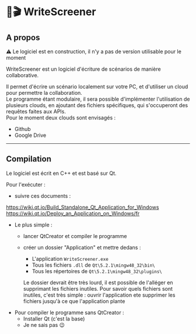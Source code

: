 # 📝🎬 WriteScreener

## A propos

⚠️ Le logiciel est en construction, il n'y a pas de version utilisable pour le moment

WriteScreener est un logiciel d'écriture de scénarios de manière collaborative.

Il permet d'écrire un scénario localement sur votre PC, et d'utiliser un cloud pour permettre la collaboration.\
Le programme étant modulaire, il sera possible d'implémenter l'utilisation de plusieurs clouds, en ajoutant des fichiers spécifiques, qui s'occuperont des requêtes faites aux APIs.\
Pour le moment deux clouds sont envisagés :
- Github
- Google Drive
___
## Compilation

Le logiciel est écrit en C++ et est basé sur Qt.

Pour l'exécuter :
- suivre ces documents : 

https://wiki.qt.io/Build_Standalone_Qt_Application_for_Windows
https://wiki.qt.io/Deploy_an_Application_on_Windows/fr
- Le plus simple :
    - lancer QtCreator et compiler le programme
    - créer un dossier "Application" et mettre dedans :
        - L'application `WriteScreener.exe`
        - Tous les fichiers `.dll` de `Qt\5.2.1\mingw48_32\bin\`
        - Tous les répertoires de `Qt\5.2.1\mingw48_32\plugins\`
        
        Le dossier devrait être très lourd, il est possible de l'alléger en supprimant les fichiers inutiles. Pour savoir quels fichiers sont inutiles, c'est très simple : ouvrir l'application ete supprimer les fichiers jusqu'à ce que l'application plante
- Pour compiler le programme sans QtCreator :
    - Installer Qt (c'est la base)
    - Je ne sais pas 😉